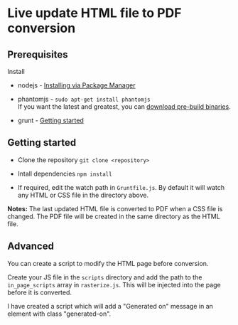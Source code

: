 # Live update HTML file to PDF conversion

## Prerequisites

Install

 * nodejs - [Installing via Package Manager](https://github.com/joyent/node/wiki/Installing-Node.js-via-package-manager)

 * phantomjs - `sudo apt-get install phantomjs`<br />
   If you want the latest and greatest, you can [download pre-build binaries](http://phantomjs.org/download.html).

 * grunt - [Getting started](http://gruntjs.com/getting-started)


## Getting started

 * Clone the repository
  `git clone <repository>`

 * Intall dependencies
   `npm install`

 * If required, edit the watch path in `Gruntfile.js`. By default it will watch any HTML or CSS file in the directory above.

 __Notes:__ The last updated HTML file is converted to PDF when a CSS file is changed. The PDF file will be created in the same directory as the HTML file.

## Advanced

You can create a script to modify the HTML page before conversion.

Create your JS file in the `scripts` directory and add the path to the `in_page_scripts` array in `rasterize.js`. This will be injected into the page before it is converted.

I have created a script which will add a "Generated on" message in an element with class "generated-on". 